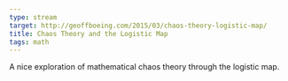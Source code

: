 ```yaml
---
type: stream
target: http://geoffboeing.com/2015/03/chaos-theory-logistic-map/
title: Chaos Theory and the Logistic Map
tags: math
---
```


A nice exploration of mathematical chaos theory through the logistic map.
